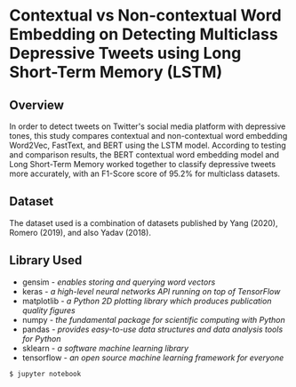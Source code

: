 # Contextual vs Non-contextual Word Embedding on Detecting Multiclass Depressive Tweets using Long Short-Term Memory (LSTM)

## Overview
In order to detect tweets on Twitter's social media platform with depressive tones, this study compares contextual and non-contextual word embedding Word2Vec, FastText, and BERT using the LSTM model. According to testing and comparison results, the BERT contextual word embedding model and Long Short-Term Memory worked together to classify depressive tweets more accurately, with an F1-Score score of 95.2% for multiclass datasets.

## Dataset
The dataset used is a combination of datasets published by Yang (2020), Romero (2019), and also Yadav (2018).

## Library Used
- gensim - *enables storing and querying word vectors*
- keras - *a high-level neural networks API running on top of TensorFlow*
- matplotlib - *a Python 2D plotting library which produces publication quality figures*
- numpy - *the fundamental package for scientific computing with Python*
- pandas - *provides easy-to-use data structures and data analysis tools for Python*
- sklearn - *a software machine learning library*
- tensorflow - *an open source machine learning framework for everyone*


```bash
$ jupyter notebook
```



